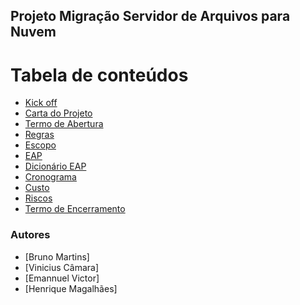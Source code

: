 ## Projeto Migração Servidor de Arquivos para Nuvem

Tabela de conteúdos
=================
<!--ts-->
   * [Kick off](https://docs.google.com/document/d/1XyfiEGuq1eScKdjHQqqRfQHgWpCOzxIfQK5rOF755i4/edit)
   * [Carta do Projeto](https://docs.google.com/document/d/1i-E8OjDHSHnJqGq98xS5UsToceb9i4B8o52pUv8FnLo/edit)
   * [Termo de Abertura](https://docs.google.com/document/d/1FzN6nGn74TfUJAw0x7wcDHgcD-cNiS-y/edit)
   * [Regras](https://docs.google.com/document/d/1aPmL_UmHxwzv_gRTR92BPK-ahFxDaKbXkvCVxQ--ymA/edit)
   * [Escopo](https://docs.google.com/document/d/1_pE7UjAv644N_T7-wzHtSHvhlIv280YyY3LN_uhD0iw/edit)
   * [EAP](https://docs.google.com/document/d/1bNGDXKwLkWRBUjD1d6PbDlLLuWbFUisk/edit)
   * [Dicionário EAP](https://docs.google.com/document/d/1dHvQC3oNnC-fl8aWZfZitwYvb-rY8CFEa6ievH_kONI/edit)
   * [Cronograma](https://docs.google.com/spreadsheets/d/1mP9KZQthWBuLJ6TJtCG9xoQp49VmJHpr/edit#gid=103416890)
   * [Custo](https://docs.google.com/spreadsheets/d/1TtZAI8Wjy2TBt4NkY-LxzweHflqNxzKjgzDmt2wGj1Y/edit#gid=0)
   * [Riscos](https://docs.google.com/spreadsheets/d/1ab-VZCcvHYVB7v3f_hV8ncHGdNgl1w-TmykNkTl2WDM/edit#gid=0)
   * [Termo de Encerramento](https://docs.google.com/document/d/1UMbmuZgSM15YkWL5xxHVLcQZuP3wUHcbe10ZS4AlGik/edit)
<!--te-->


### Autores
- [Bruno Martins]
- [Vinicius Câmara]
- [Emannuel Victor]
- [Henrique Magalhães]

